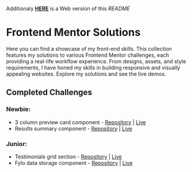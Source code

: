 Additionaly [**HERE**](https://patrykernowak.github.io/Frontend-Mentor-Challenges) is a Web version of this _README_

# Frontend Mentor Solutions

Here you can find a showcase of my front-end skills. This collection features my solutions to various Frontend Mentor challenges, each providing a real-life workflow experience. From designs, assets, and style requirements, I have honed my skills in building responsive and visually appealing websites. Explore my solutions and see the live demos.

## Completed Challenges

### Newbie:

- 3 column preview card component - [Repository](./Newbie/3-column-preview-card-component/) | [Live](https://patrykernowak.github.io/Frontend-Mentor-Challenges/Newbie/3-column-preview-card-component/)
- Results summary component - [Repository](./Newbie/results-summary-component/) | [Live](https://patrykernowak.github.io/Frontend-Mentor-Challenges/Newbie/results-summary-component/)

### Junior:

- Testimonials grid section - [Repository](./Junior/testimonials-grid-section/) | [Live](https://patrykernowak.github.io/Frontend-Mentor-Challenges/Junior/testimonials-grid-section/)
- Fylo data storage component - [Repository](./Junior/fylo-data-storage-component/) | [Live](https://patrykernowak.github.io/Frontend-Mentor-Challenges/Junior/fylo-data-storage-component/)
